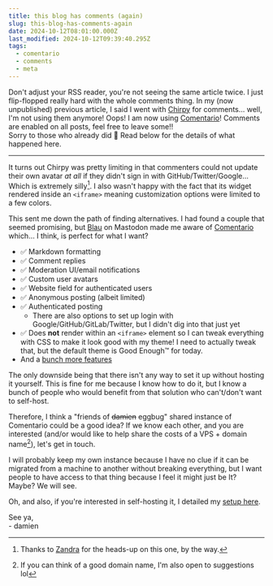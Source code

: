 ```yaml
---
title: this blog has comments (again)
slug: this-blog-has-comments-again
date: 2024-10-12T08:01:00.000Z
last_modified: 2024-10-12T09:39:40.295Z
tags:
  - comentario
  - comments
  - meta
---
```


Don't adjust your RSS reader, you're not seeing the same article twice. I just flip-flopped really hard with the whole comments thing.
In my (now unpublished) previous article, I said I went with [Chirpy](https://chirpy.dev) for comments... well, I'm not using them anymore! Oops! I am now using [Comentario](https://comentario.app/)! Comments are enabled on all posts, feel free to leave some!!  
Sorry to those who already did 🙈
Read below for the details of what happened here.

---

It turns out Chirpy was pretty limiting in that commenters could not update their own avatar _at all_ if they didn't sign in with GitHub/Twitter/Google... Which is extremely silly[^1].
I also wasn't happy with the fact that its widget rendered inside an `<iframe>` meaning customization options were limited to a few colors.

This sent me down the path of finding alternatives. I had found a couple that seemed promising, but [Blau](https://furry.engineer/@blaurascon) on Mastodon made me aware of [Comentario](https://comentario.app) which... I think, is perfect for what I want?

- ✅ Markdown formatting
- ✅ Comment replies
- ✅ Moderation UI/email notifications
- ✅ Custom user avatars
- ✅ Website field for authenticated users
- ✅ Anonymous posting (albeit limited)
- ✅ Authenticated posting
  - There are also options to set up login with Google/GitHub/GitLab/Twitter, but I didn't dig into that just yet
- ✅ Does **not** render within an `<iframe>` element so I can tweak everything with CSS to make it look good with my theme! I need to actually tweak that, but the default theme is Good Enough™️ for today.
- And a [bunch more features](https://gitlab.com/comentario/comentario)

The only downside being that there isn't any way to set it up without hosting it yourself. This is fine for me because I know how to do it, but I know a bunch of people who would benefit from that solution who can't/don't want to self-host.

Therefore, I think a "friends of ~~damien~~ eggbug" shared instance of Comentario could be a good idea? If we know each other, and you are interested (and/or would like to help share the costs of a VPS + domain name[^2]), let's get in touch.

I will probably keep my own instance because I have no clue if it can be migrated from a machine to another without breaking everything, but I want people to have access to that thing because I feel it might just be It? Maybe? We will see.

Oh, and also, if you're interested in self-hosting it, I detailed my [setup here](https://damien.zone/my-comentario-self-hosting-setup/).

See ya,  
\- damien

[^1]: Thanks to [Zandra](https://zandravandra.com/) for the heads-up on this one, by the way.

[^2]: If you can think of a good domain name, I'm also open to suggestions lol
